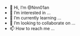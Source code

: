 - 👋 Hi, I’m @Nnn01an
- 👀 I’m interested in ...
- 🌱 I’m currently learning ...
- 💞️ I’m looking to collaborate on ...
- 📫 How to reach me ...

<!---
Nnn01an/Nnn01an is a ✨ special ✨ repository because its `README.md` (this file) appears on your GitHub profile.
You can click the Preview link to take a look at your changes.
--->
